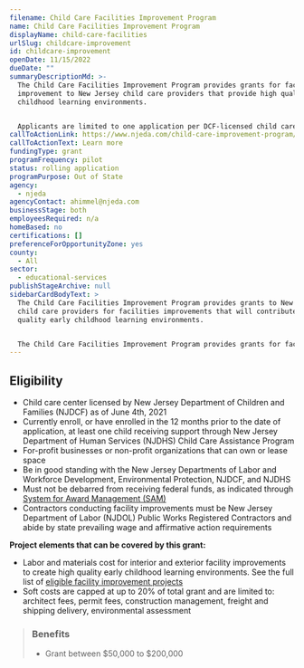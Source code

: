 ```yaml
---
filename: Child Care Facilities Improvement Program
name: Child Care Facilities Improvement Program
displayName: child-care-facilities
urlSlug: childcare-improvement
id: childcare-improvement
openDate: 11/15/2022
dueDate: ""
summaryDescriptionMd: >-
  The Child Care Facilities Improvement Program provides grants for facilities
  improvement to New Jersey child care providers that provide high quality early
  childhood learning environments.


  Applicants are limited to one application per DCF-licensed child care center location, and two applications per `Entity ID Number (EIN)|ein`.
callToActionLink: https://www.njeda.com/child-care-improvement-program/
callToActionText: Learn more
fundingType: grant
programFrequency: pilot
status: rolling application
programPurpose: Out of State
agency:
  - njeda
agencyContact: ahimmel@njeda.com
businessStage: both
employeesRequired: n/a
homeBased: no
certifications: []
preferenceForOpportunityZone: yes
county:
  - All
sector:
  - educational-services
publishStageArchive: null
sidebarCardBodyText: >
  The Child Care Facilities Improvement Program provides grants to New Jersey
  child care providers for facilities improvements that will contribute to high
  quality early childhood learning environments.


  The Child Care Facilities Improvement Program provides grants for facilities improvement to New Jersey child care providers that provide high quality early childhood learning environments.
---
```


## Eligibility

- Child care center licensed by New Jersey Department of Children and Families (NJDCF) as of June 4th, 2021
- Currently enroll, or have enrolled in the 12 months prior to the date of application, at least one child receiving support through New Jersey Department of Human Services (NJDHS) Child Care Assistance Program
- For-profit businesses or non-profit organizations that can own or lease space
- Be in good standing with the New Jersey Departments of Labor and Workforce Development, Environmental Protection, NJDCF, and NJDHS
- Must not be debarred from receiving federal funds, as indicated through [System for Award Management (SAM)](https://sam.gov/content/home)
- Contractors conducting facility improvements must be New Jersey Department of Labor (NJDOL) Public Works Registered Contractors and abide by state prevailing wage and affirmative action requirements

**Project elements that can be covered by this grant:**

- Labor and materials cost for interior and exterior facility improvements to create high quality early childhood learning environments. See the full list of [eligible facility improvement projects](https://www.njeda.com/wp-content/uploads/2022/05/Child-Care-Facilities-Improvement-Eligible-Projects.pdf)
- Soft costs are capped at up to 20% of total grant and are limited to: architect fees, permit fees, construction management, freight and shipping delivery, environmental assessment

> ### Benefits
>
> - Grant between $50,000 to $200,000
